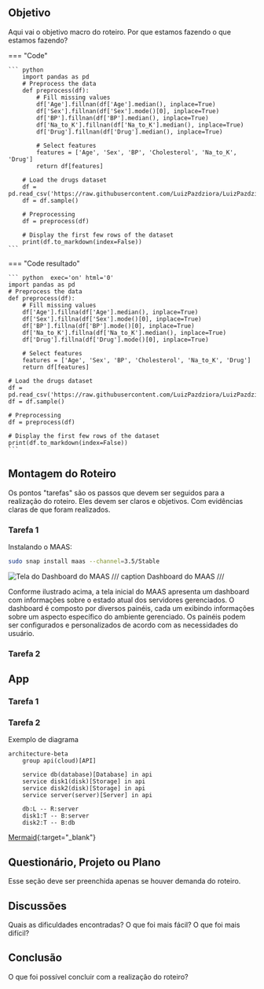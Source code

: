## Objetivo

Aqui vai o objetivo macro do roteiro. Por que estamos fazendo o que estamos fazendo?

=== "Code"

    ``` python
        import pandas as pd
        # Preprocess the data
        def preprocess(df):
            # Fill missing values
            df['Age'].fillnan(df['Age'].median(), inplace=True)
            df['Sex'].fillnan(df['Sex'].mode()[0], inplace=True)
            df['BP'].fillnan(df['BP'].median(), inplace=True)
            df['Na_to_K'].fillnan(df['Na_to_K'].median(), inplace=True)
            df['Drug'].fillnan(df['Drug'].median(), inplace=True)

            # Select features
            features = ['Age', 'Sex', 'BP', 'Cholesterol', 'Na_to_K', 'Drug']
            return df[features]

        # Load the drugs dataset
        df = pd.read_csv('https://raw.githubusercontent.com/LuizPazdziora/LuizPazdziora/main/drug200.csv')
        df = df.sample()

        # Preprocessing
        df = preprocess(df)

        # Display the first few rows of the dataset
        print(df.to_markdown(index=False))
    ```
    
=== "Code resultado"

    ``` python  exec='on' html='0'
    import pandas as pd
    # Preprocess the data
    def preprocess(df):
        # Fill missing values
        df['Age'].fillna(df['Age'].median(), inplace=True)
        df['Sex'].fillna(df['Sex'].mode()[0], inplace=True)
        df['BP'].fillna(df['BP'].mode()[0], inplace=True)
        df['Na_to_K'].fillna(df['Na_to_K'].median(), inplace=True)
        df['Drug'].fillna(df['Drug'].mode()[0], inplace=True)

        # Select features
        features = ['Age', 'Sex', 'BP', 'Cholesterol', 'Na_to_K', 'Drug']
        return df[features]

    # Load the drugs dataset
    df = pd.read_csv('https://raw.githubusercontent.com/LuizPazdziora/LuizPazdziora/main/drug200.csv')
    df = df.sample()

    # Preprocessing
    df = preprocess(df)

    # Display the first few rows of the dataset
    print(df.to_markdown(index=False))
    ```
    

## Montagem do Roteiro

Os pontos "tarefas" são os passos que devem ser seguidos para a realização do roteiro. Eles devem ser claros e objetivos. Com evidências claras de que foram realizados.

### Tarefa 1

Instalando o MAAS:

<!-- termynal -->

``` bash
sudo snap install maas --channel=3.5/Stable
```

![Tela do Dashboard do MAAS](./maas.png)
/// caption
Dashboard do MAAS
///

Conforme ilustrado acima, a tela inicial do MAAS apresenta um dashboard com informações sobre o estado atual dos servidores gerenciados. O dashboard é composto por diversos painéis, cada um exibindo informações sobre um aspecto específico do ambiente gerenciado. Os painéis podem ser configurados e personalizados de acordo com as necessidades do usuário.

### Tarefa 2

## App



### Tarefa 1

### Tarefa 2

Exemplo de diagrama

```mermaid
architecture-beta
    group api(cloud)[API]

    service db(database)[Database] in api
    service disk1(disk)[Storage] in api
    service disk2(disk)[Storage] in api
    service server(server)[Server] in api

    db:L -- R:server
    disk1:T -- B:server
    disk2:T -- B:db
```

[Mermaid](https://mermaid.js.org/syntax/architecture.html){:target="_blank"}

## Questionário, Projeto ou Plano

Esse seção deve ser preenchida apenas se houver demanda do roteiro.

## Discussões

Quais as dificuldades encontradas? O que foi mais fácil? O que foi mais difícil?

## Conclusão

O que foi possível concluir com a realização do roteiro?
